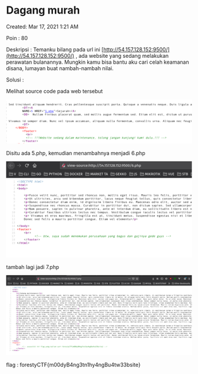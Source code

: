 # Dagang murah

Created: Mar 17, 2021 1:21 AM

Poin : 80

Deskripsi : Temanku bilang pada url ini [http://54.157.128.152:9500/](http://54.157.128.152:9500/) , ada website yang sedang melakukan perawatan bulanannya. Mungkin kamu bisa bantu aku cari celah keamanan disana, lumayan buat nambah-nambah nilai.

Solusi :

Melihat source code pada web tersebut

![Dagang%20murah%20e884ffd9550a49caa07442d8d992029c/Untitled.png](Dagang%20murah%20e884ffd9550a49caa07442d8d992029c/Untitled.png)

Disitu ada 5.php, kemudian menambahnya menjadi 6.php

![Dagang%20murah%20e884ffd9550a49caa07442d8d992029c/Untitled%201.png](Dagang%20murah%20e884ffd9550a49caa07442d8d992029c/Untitled%201.png)

tambah lagi jadi 7.php

![Dagang%20murah%20e884ffd9550a49caa07442d8d992029c/Untitled%202.png](Dagang%20murah%20e884ffd9550a49caa07442d8d992029c/Untitled%202.png)

flag : forestyCTF{m00dyB4ng3tn1hy4ngBu4tw33bsite}
